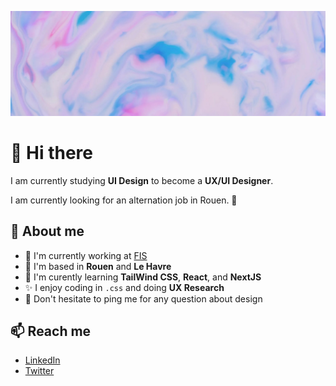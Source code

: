 ![Image](https://github.com/iampaulchevrier/iampaulchevrier/blob/main/banner.jpg)
# 👋 Hi there
I am currently studying **UI Design** to become a **UX/UI Designer**.

I am currently looking for an alternation job in Rouen. 👀

## 📖 About me
- 💼 I'm currently working at [FIS](https://www.fis.fr/)
- 📌 I'm based in **Rouen** and **Le Havre**
- 🌱 I'm curently learning **TailWind CSS**, **React**, and **NextJS**
- ✨ I enjoy coding in `.css` and doing **UX Research**
- 💬 Don't hesitate to ping me for any question about design

## 📫 Reach me
- [LinkedIn](https://www.linkedin.com/in/iampaulchevrier/)
- [Twitter](https://twitter.com/iampaulchevrier)
